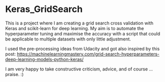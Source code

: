 # Keras_GridSearch
This is a project where I am creating a grid search cross validation 
with Keras and scikit-learn for deep learning. My aim is to automate 
the hyperparameter tuning and maximise the accuracy with a script that 
could be applicable to multiple datasets with only little adjustment.

I used the pre-processing ideas from Udacity and got also inspired by 
this post: 
https://machinelearningmastery.com/grid-search-hyperparameters-deep-learning-models-python-keras/

I am very happy to take constructive criticism, advice, and of course ... praise. :) 


